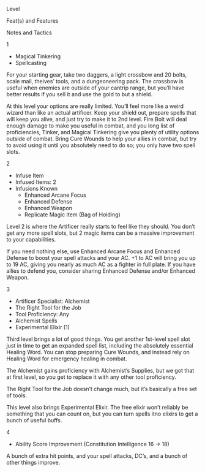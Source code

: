 Level

Feat(s) and Features

Notes and Tactics

1

-   Magical Tinkering
-   Spellcasting

For your starting gear, take two daggers, a light crossbow and 20 bolts, scale mail, theives’ tools, and a dungeoneering pack. The crossbow is useful when enemies are outside of your cantrip range, but you’ll have better results if you sell it and use the gold to but a shield.

At this level your options are really limited. You’ll feel more like a weird wizard than like an actual artificer. Keep your shield out, prepare spells that will keep you alive, and just try to make it to 2nd level. Fire Bolt will deal enough damage to make you useful in combat, and you long list of proficiencies, Tinker, and Magical Tinkering give you plenty of utility options outside of combat. Bring Cure Wounds to help your allies in combat, but try to avoid using it until you absolutely need to do so; you only have two spell slots.

2

-   Infuse Item
-   Infused Items: 2
-   Infusions Known
    -   Enhanced Arcane Focus
    -   Enhanced Defense
    -   Enhanced Weapon
    -   Replicate Magic Item (Bag of Holding)

Level 2 is where the Artificer really starts to feel like they should. You don’t get any more spell slots, but 2 magic items can be a massive improvement to your capabilities.

If you need nothing else, use Enhanced Arcane Focus and Enhanced Defense to boost your spell attacks and your AC. +1 to AC will bring you up to 19 AC, giving you nearly as much AC as a fighter in full plate. If you have allies to defend you, consider sharing Enhanced Defense and/or Enhanced Weapon.

3

-   Artificer Specialist: Alchemist
-   The Right Tool for the Job
-   Tool Proficiency: Any
-   Alchemist Spells
-   Experimental Elixir (1)

Third level brings a lot of good things. You get another 1st-level spell slot just in time to get an expanded spell list, including the absolutely essential Healing Word. You can stop preparing Cure Wounds, and instead rely on Healing Word for emergency healing in combat.

The Alchemist gains proficiency with Alchemist’s Supplies, but we got that at first level, so you get to replace it with any other tool proficiency.

The Right Tool for the Job doesn’t change much, but it’s basically a free set of tools.

This level also brings Experimental Elixir. The free elixir won’t reliably be something that you can count on, but you can turn spells itno elixirs to get a bunch of useful buffs.

4

-   Ability Score Improvement (Constitution Intelligence 16 -> 18)

A bunch of extra hit points, and your spell attacks, DC’s, and a bunch of other things improve.